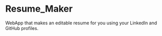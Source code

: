 # Resume_Maker
WebApp that makes an editable resume for you using your LinkedIn and GitHub profiles.

